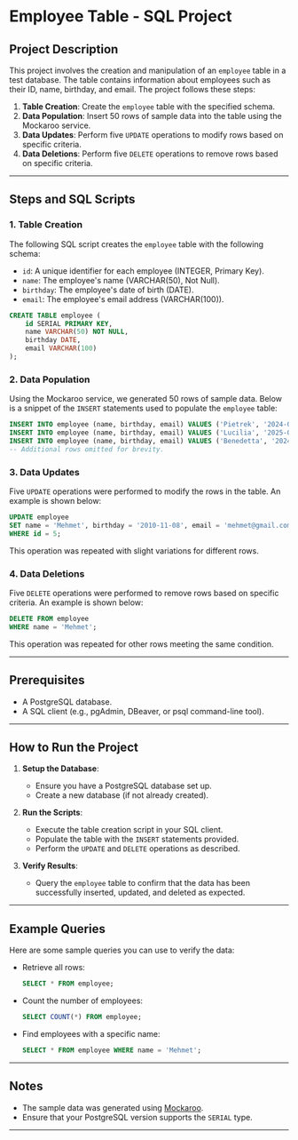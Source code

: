 # Employee Table - SQL Project

## Project Description
This project involves the creation and manipulation of an `employee` table in a test database. The table contains information about employees such as their ID, name, birthday, and email. The project follows these steps:

1. **Table Creation**: Create the `employee` table with the specified schema.
2. **Data Population**: Insert 50 rows of sample data into the table using the Mockaroo service.
3. **Data Updates**: Perform five `UPDATE` operations to modify rows based on specific criteria.
4. **Data Deletions**: Perform five `DELETE` operations to remove rows based on specific criteria.

---

## Steps and SQL Scripts

### 1. Table Creation
The following SQL script creates the `employee` table with the following schema:

- `id`: A unique identifier for each employee (INTEGER, Primary Key).
- `name`: The employee's name (VARCHAR(50), Not Null).
- `birthday`: The employee's date of birth (DATE).
- `email`: The employee's email address (VARCHAR(100)).

```sql
CREATE TABLE employee (
    id SERIAL PRIMARY KEY,
    name VARCHAR(50) NOT NULL,
    birthday DATE,
    email VARCHAR(100)
);
```

### 2. Data Population
Using the Mockaroo service, we generated 50 rows of sample data. Below is a snippet of the `INSERT` statements used to populate the `employee` table:

```sql
INSERT INTO employee (name, birthday, email) VALUES ('Pietrek', '2024-04-05', 'pleet0@studiopress.com');
INSERT INTO employee (name, birthday, email) VALUES ('Lucilia', '2025-01-06', 'lilliston1@bloglines.com');
INSERT INTO employee (name, birthday, email) VALUES ('Benedetta', '2024-09-29', 'ballpress2@exblog.jp');
-- Additional rows omitted for brevity.
```

### 3. Data Updates
Five `UPDATE` operations were performed to modify the rows in the table. An example is shown below:

```sql
UPDATE employee
SET name = 'Mehmet', birthday = '2010-11-08', email = 'mehmet@gmail.com'
WHERE id = 5;
```

This operation was repeated with slight variations for different rows.

### 4. Data Deletions
Five `DELETE` operations were performed to remove rows based on specific criteria. An example is shown below:

```sql
DELETE FROM employee
WHERE name = 'Mehmet';
```

This operation was repeated for other rows meeting the same condition.

---

## Prerequisites
- A PostgreSQL database.
- A SQL client (e.g., pgAdmin, DBeaver, or psql command-line tool).

---

## How to Run the Project

1. **Setup the Database**:
   - Ensure you have a PostgreSQL database set up.
   - Create a new database (if not already created).

2. **Run the Scripts**:
   - Execute the table creation script in your SQL client.
   - Populate the table with the `INSERT` statements provided.
   - Perform the `UPDATE` and `DELETE` operations as described.

3. **Verify Results**:
   - Query the `employee` table to confirm that the data has been successfully inserted, updated, and deleted as expected.

---

## Example Queries
Here are some sample queries you can use to verify the data:

- Retrieve all rows:

  ```sql
  SELECT * FROM employee;
  ```

- Count the number of employees:

  ```sql
  SELECT COUNT(*) FROM employee;
  ```

- Find employees with a specific name:

  ```sql
  SELECT * FROM employee WHERE name = 'Mehmet';
  ```

---

## Notes
- The sample data was generated using [Mockaroo](https://www.mockaroo.com/).
- Ensure that your PostgreSQL version supports the `SERIAL` type.

---
